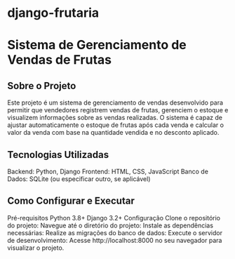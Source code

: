 # django-frutaria
# Sistema de Gerenciamento de Vendas de Frutas
## Sobre o Projeto
Este projeto é um sistema de gerenciamento de vendas desenvolvido para permitir que vendedores registrem vendas de frutas, gerenciem o estoque e visualizem informações sobre as vendas realizadas. O sistema é capaz de ajustar automaticamente o estoque de frutas após cada venda e calcular o valor da venda com base na quantidade vendida e no desconto aplicado.

## Tecnologias Utilizadas
Backend: Python, Django
Frontend: HTML, CSS, JavaScript
Banco de Dados: SQLite (ou especificar outro, se aplicável)

## Como Configurar e Executar
Pré-requisitos
Python 3.8+
Django 3.2+
Configuração
Clone o repositório do projeto:
Navegue até o diretório do projeto:
Instale as dependências necessárias:
Realize as migrações do banco de dados:
Execute o servidor de desenvolvimento:
Acesse http://localhost:8000 no seu navegador para visualizar o projeto.
